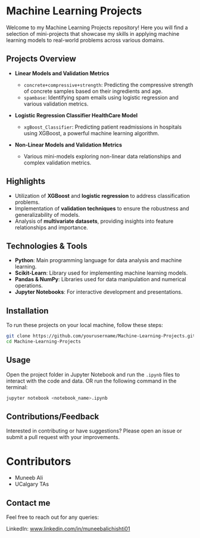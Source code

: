 # Machine Learning Projects

Welcome to my Machine Learning Projects repository! Here you will find a selection of mini-projects that showcase my skills in applying machine learning models to real-world problems across various domains.

## Projects Overview

- **Linear Models and Validation Metrics**
  - `concrete+compressive+strength`: Predicting the compressive strength of concrete samples based on their ingredients and age.
  - `spambase`: Identifying spam emails using logistic regression and various validation metrics.

- **Logistic Regression Classifier HealthCare Model**
  - `xgBoost_Classifier`: Predicting patient readmissions in hospitals using XGBoost, a powerful machine learning algorithm.

- **Non-Linear Models and Validation Metrics**
  - Various mini-models exploring non-linear data relationships and complex validation metrics.

## Highlights

- Utilization of **XGBoost** and **logistic regression** to address classification problems.
- Implementation of **validation techniques** to ensure the robustness and generalizability of models.
- Analysis of **multivariate datasets**, providing insights into feature relationships and importance.

## Technologies & Tools

- **Python**: Main programming language for data analysis and machine learning.
- **Scikit-Learn**: Library used for implementing machine learning models.
- **Pandas & NumPy**: Libraries used for data manipulation and numerical operations.
- **Jupyter Notebooks**: For interactive development and presentations.

## Installation

To run these projects on your local machine, follow these steps:

```bash
git clone https://github.com/yourusername/Machine-Learning-Projects.git
cd Machine-Learning-Projects
```

## Usage

Open the project folder in Jupyter Notebook and run the `.ipynb` files to interact with the code and data. OR run the following command in the terminal:

```bash
jupyter notebook <notebook_name>.ipynb
```

## Contributions/Feedback
Interested in contributing or have suggestions? Please open an issue or submit a pull request with your improvements.

# Contributors
- Muneeb Ali
- UCalgary TAs

## Contact me
Feel free to reach out for any queries:

LinkedIn: www.linkedin.com/in/muneebalichishti01